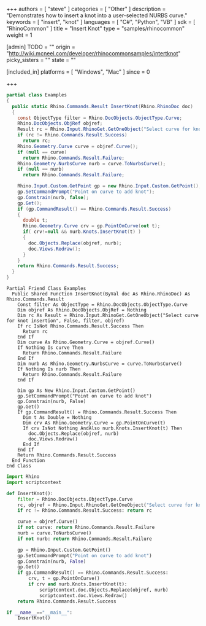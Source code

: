 +++
authors = [ "steve" ]
categories = [ "Other" ]
description = "Demonstrates how to insert a knot into a user-selected NURBS curve."
keywords = [ "insert", "knot" ]
languages = [ "C#", "Python", "VB" ]
sdk = [ "RhinoCommon" ]
title = "Insert Knot"
type = "samples/rhinocommon"
weight = 1

[admin]
TODO = ""
origin = "http://wiki.mcneel.com/developer/rhinocommonsamples/intertknot"
picky_sisters = ""
state = ""

[included_in]
platforms = [ "Windows", "Mac" ]
since = 0

+++

<div class="codetab-content" id="cs">

```cs
partial class Examples
{
  public static Rhino.Commands.Result InsertKnot(Rhino.RhinoDoc doc)
  {
    const ObjectType filter = Rhino.DocObjects.ObjectType.Curve;
    Rhino.DocObjects.ObjRef objref;
    Result rc = Rhino.Input.RhinoGet.GetOneObject("Select curve for knot insertion", false, filter, out objref);
    if (rc != Rhino.Commands.Result.Success)
      return rc;
    Rhino.Geometry.Curve curve = objref.Curve();
    if (null == curve)
      return Rhino.Commands.Result.Failure;
    Rhino.Geometry.NurbsCurve nurb = curve.ToNurbsCurve();
    if (null == nurb)
      return Rhino.Commands.Result.Failure;

    Rhino.Input.Custom.GetPoint gp = new Rhino.Input.Custom.GetPoint();
    gp.SetCommandPrompt("Point on curve to add knot");
    gp.Constrain(nurb, false);
    gp.Get();
    if (gp.CommandResult() == Rhino.Commands.Result.Success)
    {
      double t;
      Rhino.Geometry.Curve crv = gp.PointOnCurve(out t);
      if( crv!=null && nurb.Knots.InsertKnot(t) )
      {
        doc.Objects.Replace(objref, nurb);
        doc.Views.Redraw();
      }
    }
    return Rhino.Commands.Result.Success;  
  }
}
```

</div>


<div class="codetab-content" id="vb">

```vbnet
Partial Friend Class Examples
  Public Shared Function InsertKnot(ByVal doc As Rhino.RhinoDoc) As Rhino.Commands.Result
	Const filter As ObjectType = Rhino.DocObjects.ObjectType.Curve
	Dim objref As Rhino.DocObjects.ObjRef = Nothing
	Dim rc As Result = Rhino.Input.RhinoGet.GetOneObject("Select curve for knot insertion", False, filter, objref)
	If rc IsNot Rhino.Commands.Result.Success Then
	  Return rc
	End If
	Dim curve As Rhino.Geometry.Curve = objref.Curve()
	If Nothing Is curve Then
	  Return Rhino.Commands.Result.Failure
	End If
	Dim nurb As Rhino.Geometry.NurbsCurve = curve.ToNurbsCurve()
	If Nothing Is nurb Then
	  Return Rhino.Commands.Result.Failure
	End If

	Dim gp As New Rhino.Input.Custom.GetPoint()
	gp.SetCommandPrompt("Point on curve to add knot")
	gp.Constrain(nurb, False)
	gp.Get()
	If gp.CommandResult() = Rhino.Commands.Result.Success Then
	  Dim t As Double = Nothing
	  Dim crv As Rhino.Geometry.Curve = gp.PointOnCurve(t)
	  If crv IsNot Nothing AndAlso nurb.Knots.InsertKnot(t) Then
		doc.Objects.Replace(objref, nurb)
		doc.Views.Redraw()
	  End If
	End If
	Return Rhino.Commands.Result.Success
  End Function
End Class
```

</div>


<div class="codetab-content" id="py">

```python
import Rhino
import scriptcontext

def InsertKnot():
    filter = Rhino.DocObjects.ObjectType.Curve
    rc, objref = Rhino.Input.RhinoGet.GetOneObject("Select curve for knot insertion", False, filter)
    if rc != Rhino.Commands.Result.Success: return rc

    curve = objref.Curve()
    if not curve: return Rhino.Commands.Result.Failure
    nurb = curve.ToNurbsCurve()
    if not nurb: return Rhino.Commands.Result.Failure

    gp = Rhino.Input.Custom.GetPoint()
    gp.SetCommandPrompt("Point on curve to add knot")
    gp.Constrain(nurb, False)
    gp.Get()
    if gp.CommandResult() == Rhino.Commands.Result.Success:
        crv, t = gp.PointOnCurve()
        if crv and nurb.Knots.InsertKnot(t):
            scriptcontext.doc.Objects.Replace(objref, nurb)
            scriptcontext.doc.Views.Redraw()
    return Rhino.Commands.Result.Success

if __name__=="__main__":
    InsertKnot()
```

</div>
